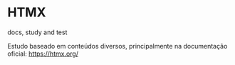 # HTMX
docs, study and test

Estudo baseado em conteúdos diversos, principalmente na documentação oficial: https://htmx.org/